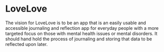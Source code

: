 # LoveLove
The vision for LoveLove is to be an app that is an easily usable and accessible journaling and reflection app for everyday people with a more targeted focus on those with mental health issues or mental disorders. It should hand hold the process of journaling and storing that data to be reflected upon later.
